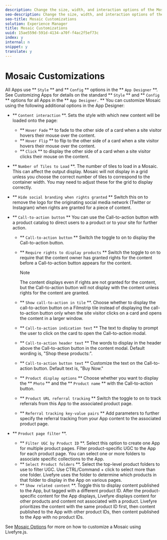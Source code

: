 ```yaml
---
description: Change the size, width, and interaction options of the Mosaic app.
seo-description: Change the size, width, and interaction options of the Mosaic app.
seo-title: Mosaic Customizations
solution: Experience Manager
title: Mosaic Customizations
uuid: 15ae559d-591d-4134-a70f-f4ac2f5ef73c
index: y
internal: n
snippet: y
translate: y
---
```


# Mosaic Customizations

All Apps use ** `Style` ** and ** `Config` ** options in the ** `App Designer` **. See Customizing Apps for details on the standard ** `Style` ** and ** `Config` ** options for all Apps in the ** `App Designer.` **
You can customize Mosaic using the following additional options in the App Designer:

* ** `Content interaction` **. Sets the style with which new content will be loaded onto the page: 
    * ** `Hover Fade` ** to fade to the other side of a card when a site visitor hovers their mouse over the content.
    * ** `Hover Flip` ** to flip to the other side of a card when a site visitor hovers their mouse over the content.
    * ** `Click` ** to display the other side of a card when a site visitor clicks their mouse on the content.


* ** `Number of Tiles to Load` **. The number of tiles to load in a Mosaic. This can affect the output display. Mosaic will not display in a grid unless you choose the correct number of tiles to correspond to the container width. You may need to adjust these for the grid to display correctly.
* ** `Hide social branding when rights granted` ** Switch this on to remove the logo for the originating social media network (Twitter or Instagram) when rights are granted for a piece of content.

* ** `Call-to-action button` ** You can use the Call-to-action button with a product catalog to direct users to a product or to your site for further action.

    * ** `Call-to-action button` ** Switch the toggle to on to display the Call-to-action button.

    * ** `Require rights to display products` ** Switch the toggle to on to require that the content owner has granted rights for the content before a Call-to-action button appears for the content.

      >[!NOTE]
      >
      >The content displays even if rights are not granted for the content, but the Call-to-action button will not display with the content unless rights for the content are granted.

    * ** `Show call-to-action in tile` **. Choose whether to display the call-to-action button on a Filmstrip tile instead of displaying the call-to-action button only when the site visitor clicks on a card and opens the content in a larger window.
    * ** `Call-to-action indication text` ** The text to display to prompt the user to click on the card to open the Call-to-action modal.

    * ** `Call-to-action header text` ** The words to display in the header above the Call-to-action button in the content modal. Default wording is, "Shop these products:".

    * ** `Call-to-action button text` ** Customize the text on the Call-to-action button. Default text is, "Buy Now."

    * ** `Product display options` ** Choose whether you want to display the ** `Photo` ** and the ** `Product name` ** with the Call-to-action button. 

    * ** `Product URL referral tracking` ** Switch the toggle to on to track referrals from this App to the associated product page.

    * ** `Referral tracking key-value pairs` ** Add parameters to further specify the referral tracking from your App content to the associated product page.


* ** `Product page filter` **.
    * ** `Filter UGC by Product ID` **. Select this option to create one App for multiple product pages. Filter product-specific UGC to the App for each product page. You can select one or more folders to associate specific collections to the App.
    * ** `Select Product folders` **. Select the top-level product folders to use to filter UGC. Use CTRL/Command + click to select more than one folder. Livefyre uses the folder to determine which products in that folder to display in the App on various pages.
    * ** `Show related content` **. Toggle this to display content published to the App, but tagged with a different product ID. After the product-specific content for the App displays, Livefyre displays content for other products and content not associated with a product. Livefyre prioritizes the content with the same product ID first, then content published to the App with other product IDs, then content published to the App with no product IDs.

See [Mosaic Options](c_using_livefyre.js_to_create_customize_and_use_apps_on_your_site.md#c_using_livefyre.js_to_create_customize_and_use_apps_on_your_site) for more on how to customize a Mosaic using Livefyre.js.
